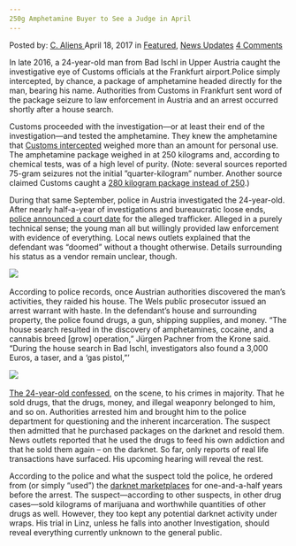 ```yaml
---
250g Amphetamine Buyer to See a Judge in April
---
```

<article class="post-listing post-19253 post type-post status-publish format-standard has-post-thumbnail hentry 
    <div class="post-inner">
        <span>Posted by: <a href="https://www.deepdotweb.com/author/caliens/" title="">C. Aliens </a></span>
    <span>April 18, 2017</span>
    <span>in <a href="https://www.deepdotweb.com/category/deepdot-news/" rel="category tag">Featured</a>, <a href="https://www.deepdotweb.com/category/news-updates/" rel="category tag">News Updates</a></span>
    <span><a href="https://www.deepdotweb.com/2017/04/18/250g-amphetamine-buyer-to-see-a-judge-in-april/#comments">4 Comments</a></span>
    </p>
    <div class="clear"></div>
    <div class="entry">
    <p>In late 2016, a 24-year-old man from Bad Ischl in Upper Austria caught the investigative eye of Customs officials at the Frankfurt airport.Police simply intercepted, by chance, a package of amphetamine headed directly for the man, bearing his name. Authorities from Customs in Frankfurt sent word of the package seizure to law enforcement in Austria and an arrest occurred shortly after a house search.</p>
    <p>Customs proceeded with the investigation—or at least their end of the investigation—and tested the amphetamine. They knew the amphetamine that <a href="https://www.deepdotweb.com/tag/arrested/">Customs intercepted</a> weighed more than an amount for personal use. The amphetamine package weighed in at 250 kilograms and, according to chemical tests, was of a high level of purity. (Note: several sources reported 75-gram seizures not the initial ”quarter-kilogram” number. Another source claimed Customs caught a <a href="http://www.salzkammergut-rundblick.at/000007__news__37304.htm">280 kilogram package instead of 250</a>.)</p>
    <p>During that same September, police in Austria investigated the 24-year-old. After nearly half-a-year of investigations and bureaucratic loose ends, <a href="http://ooe.orf.at/news/stories/2834710/">police announced a court date</a> for the alleged trafficker. Alleged in a purely technical sense; the young man all but willingly provided law enforcement with evidence of everything. Local news outlets explained that the defendant was &#8220;doomed&#8221; without a thought otherwise. Details surrounding his status as a vendor remain unclear, though.</p>
    <p><img class="wp-image-19259 aligncenter" src="/imgs/2017/04/word-image-26.jpeg" srcset="/imgs/2017/04/word-image-26.jpeg 904w, /imgs/2017/04/word-image-26-300x225.jpeg 300w" sizes="(max-width: 904px) 100vw, 904px" /></p>
    <p>According to police records, once Austrian authorities discovered the man&#8217;s activities, they raided his house. The Wels public prosecutor issued an arrest warrant with haste. In the defendant&#8217;s house and surrounding property, the police found drugs, a gun, shipping supplies, and money. &#8220;The house search resulted in the discovery of amphetamines, cocaine, and a cannabis breed [grow] operation,” Jürgen Pachner from the Krone said. “During the house search in Bad Ischl, investigators also found a 3,000 Euros, a taser, and a &#8216;gas pistol,&#8221;&#8217;</p>
    <p><img class="wp-image-19260 aligncenter" src="/imgs/2017/04/word-image-61.png" srcset="/imgs/2017/04/word-image-61.png 865w, /imgs/2017/04/word-image-61-300x158.png 300w" sizes="(max-width: 865px) 100vw, 865px" /></p>
    <p><a href="http://www.kronehit.at/news/ooe-drogen-im-darknet-bestellt/">The 24-year-old confessed</a>, on the scene, to his crimes in majority. That he sold drugs, that the drugs, money, and illegal weaponry belonged to him, and so on. Authorities arrested him and brought him to the police department for questioning and the inherent incarceration. The suspect then admitted that he purchased packages on the darknet and resold them. News outlets reported that he used the drugs to feed his own addiction and that he sold them again – on the darknet. So far, only reports of real life transactions have surfaced. His upcoming hearing will reveal the rest.</p>
    <p>According to the police and what the suspect told the police, he ordered from (or simply “used”) the <a href="https://www.deepdotweb.com/tag/drug/">darknet marketplaces</a> for one-and-a-half years before the arrest. The suspect—according to other suspects, in other drug cases—sold kilograms of marijuana and worthwhile quantities of other drugs as well. However, they too kept any potential darknet activity under wraps. His trial in Linz, unless he falls into another Investigation, should reveal everything currently unknown to the general public.</p>
    </div>
    <span style="display:none" class="updated">2017-04-18</span>
    <div style="display:none" class="vcard author" itemprop="author" itemscope itemtype="http://schema.org/Person"><strong class="fn" itemprop="name"><a href="https://www.deepdotweb.com/author/caliens/" title="Posts by C. Aliens" rel="author">C. Aliens</a></strong></div>
    </div>
</article>

